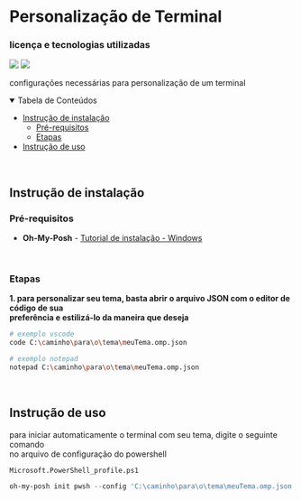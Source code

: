 # Personalização de Terminal

### licença e tecnologias utilizadas
<img src="https://img.shields.io/github/license/henrygoncalvess/Custom_Terminal?style=for-the-badge&labelColor=gray&color=97ca00"> <a href="https://learn.microsoft.com/en-us/powershell/"><img src="https://img.shields.io/badge/powershell-7.5-blue?style=for-the-badge&logo=powershell&logoColor=darkblue&labelColor=gray"></a>

configurações necessárias para personalização de um terminal
  
<details open="open">
<summary>Tabela de Conteúdos</summary>
  
- [Instrução de instalação](#instrução-de-instalação)
  - [Pré-requisitos](#pré-requisitos)
  - [Etapas](#etapas)
- [Instrução de uso](#instrução-de-uso)
  
</details>

<br>

## Instrução de instalação

### Pré-requisitos
- **Oh-My-Posh** - [Tutorial de instalação - Windows](https://youtu.be/rHCY562FDVM?si=nqZXS0KNNmJQMe1a)

<br>

### Etapas
**1. para personalizar seu tema, basta abrir o arquivo JSON com o editor de código de sua  
preferência e estilizá-lo da maneira que deseja**

``` bash
# exemplo vscode
code C:\caminho\para\o\tema\meuTema.omp.json

# exemplo notepad
notepad C:\caminho\para\o\tema\meuTema.omp.json
```

<br>

## Instrução de uso
para iniciar automaticamente o terminal com seu tema, digite o seguinte comando  
no arquivo de configuração do powershell 

`Microsoft.PowerShell_profile.ps1`
``` ps1
oh-my-posh init pwsh --config 'C:\caminho\para\o\tema\meuTema.omp.json' | Invoke-Expression
```
